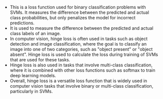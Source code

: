- This is a loss function used for binary classification problems with SVMs. It measures the difference between the predicted and actual class probabilities, but 
  only penalizes the model for incorrect predictions.
- It is used to measure the difference between the predicted and actual class labels of an image.
- In computer vision, hinge loss is often used in tasks such as object detection and image classification, where the goal is to classify an image into one of two       categories, such as "object present" or "object absent". Hinge loss is used to calculate the loss during training of SVMs that are used for these tasks.
- Hinge loss is also used in tasks that involve multi-class classification, where it is combined with other loss functions such as softmax to train deep learning       models.
- Overall, hinge loss is a versatile loss function that is widely used in computer vision tasks that involve binary or multi-class classification, particularly in     SVMs.
